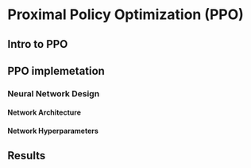 # Proximal Policy Optimization (PPO)

## Intro to PPO

## PPO implemetation


### Neural Network Design


#### Network Architecture  


#### Network Hyperparameters



## Results


